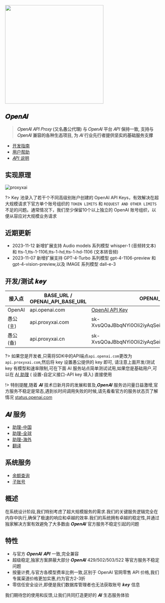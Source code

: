<img src="https://static.proxyxai.com/openai/openai-logo-horizontal-flat-black.png" width="320"/>

## 𝑶𝒑𝒆𝒏𝑨𝑰

> **𝑂𝑝𝑒𝑛𝐴𝐼 𝐴𝑃𝐼 𝑃𝑟𝑜𝑥𝑦 (又名愚公代理) 与 𝑂𝑝𝑒𝑛𝐴𝐼 平台 𝐴𝑃𝐼 保持一致, 支持与 𝑂𝑝𝑒𝑛𝐴𝐼 兼容的各种生态项目, 为 𝐴𝐼 行业先行者提供坚实的基础服务支撑**

- [开发指南](start)
- [用户帮助](help)
- [𝐴𝑃𝐼 说明](api)

## 实现原理

![proxyxai](https://static.proxyxai.com/proxyxai-lr.svg ':size=200%')

?> Key 池录入了若干个不同高级别账户创建的 OpenAI API Keys，有效解决在超大规模请求下官方单个账号组织的 `TOKEN LIMITS` 和 `REQUEST AND OTHER LIMITS` 不足的问题。通常情况下，我们至少保留10个以上独立的 OpenAI 账号组织，以便从容应对大规模业务请求

## 近期更新

- 2023-11-12 新增扩展支持 Audio models 系列模型 whisper-1 (音频转文本) 和 tts-1,tts-1-1106,tts-1-hd,tts-1-hd-1106 (文本转音频)
- 2023-11-07 新增扩展支持 GPT-4-Turbo 系列模型 gpt-4-1106-preview 和 gpt-4-vision-preview,以及 IMAGE 系列模型 dall-e-3

## 开发/测试 𝒌𝒆𝒚

| 接入点   | BASE_URL / OPENAI_API_BASE_URL | OPENAI_API_KEY                                                 |
| -------- | ------------------------------ | -------------------------------------------------------------- |
| OpenAI   | api.openai.com                 | [OpenAI API Key](https://platform.openai.com/account/api-keys) |
| 愚公(主) | api.proxyxai.com               | sk-XvsQOaJBbqNYi0Oli2iyAqSeiL2fet1mPxXa01pA5TeuQoma            |
| 愚公(备) | api.proxyxai.cn                | sk-XvsQOaJBbqNYi0Oli2iyAqSeiL2fet1mPxXa01pA5TeuQoma            |

?> 如果您是开发者,只需将SDK中的API端点`api.openai.com`更改为`api.proxyxai.com`,然后将 key 设置愚公提供的 key 即可, 请注意上面开发/测试 key 有模型和速率限制,可在下面 AI 服务站点简单测试试用,如果您是基础用户,可以在 [AI 助理](https://chat.proxyxai.com) ( 设置-自定义接口-API key 填入) 直接使用

!> 特别提醒,随着 𝑨𝑰 技术日新月异的发展和普及,𝑶𝒑𝒆𝒏𝑨𝑰 服务访问量日益激增,官方服务不稳定是常态,遇到长时间调用失败的时候,请先看看官方的服务状态页了解情况 [status.openai.com](https://status.openai.com)

## 𝑨𝑰 服务

- [助理-中国](https://chat.proxyxai.com)
- [助理-全球](https://talk.proxyxai.com)
- [助理-海外](https://talk-open.vercel.app)
- [翻译](https://tr.proxyxai.com)

## 系统服务

- [余额查询](https://usage.proxyxai.com)
- [子账号](https://sub.proxyxai.com)

## 概述

在系统设计阶段,我们特别考虑了超大规模服务的需求.我们的关键服务逻辑完全在内存中执行,确保了极速的响应和卓越的效率.我们的系统拥有卓越的稳定性,并通过独家解决方案有效避免了大多数由 𝑶𝒑𝒆𝒏𝑨𝑰 官方服务不稳定引起的问题

## 特性

- 与官方 𝑶𝒑𝒆𝒏𝑨𝑰 𝑨𝑷𝑰 一致,完全兼容
- 超级稳定,独家方案屏蔽大部分 𝑶𝒑𝒆𝒏𝑨𝑰 429/502/503/522 等官方服务不稳定问题
- 按量计费,与官方各模型费率比例一致,区别于 OpenAI 官网零售 API 价格,我们专属渠道价格更加实惠,约为官方2-3折
- 零信任安全设计,即便是我们数据库管理者也无法获取账号 𝒌𝒆𝒚 信息

我们期待您的使用和反馈,让我们共同打造更好的 𝑨𝑰 生态服务体验
